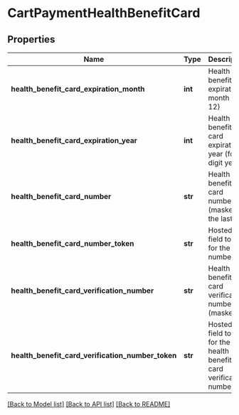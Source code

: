 # CartPaymentHealthBenefitCard

## Properties
Name | Type | Description | Notes
------------ | ------------- | ------------- | -------------
**health_benefit_card_expiration_month** | **int** | Health benefit expiration month (1-12) | [optional] 
**health_benefit_card_expiration_year** | **int** | Health benefit card expiration year (four digit year) | [optional] 
**health_benefit_card_number** | **str** | Health benefit card number (masked to the last 4) | [optional] 
**health_benefit_card_number_token** | **str** | Hosted field token for the card number | [optional] 
**health_benefit_card_verification_number** | **str** | Health benefit card verification number (masked) | [optional] 
**health_benefit_card_verification_number_token** | **str** | Hosted field token for the health benefit card verification number | [optional] 

[[Back to Model list]](../README.md#documentation-for-models) [[Back to API list]](../README.md#documentation-for-api-endpoints) [[Back to README]](../README.md)


